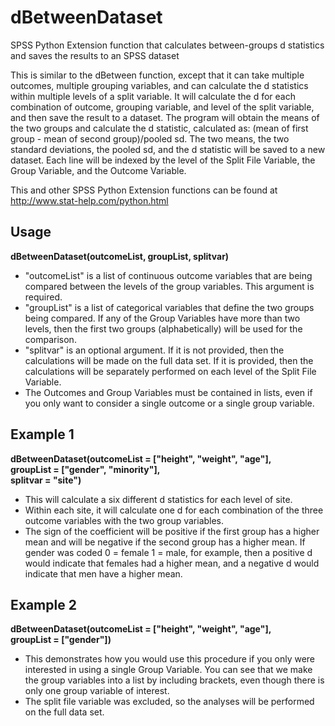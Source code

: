 # dBetweenDataset

SPSS Python Extension function that calculates between-groups d statistics and saves the results to an SPSS dataset

This is similar to the dBetween function, except that it can take multiple outcomes, multiple grouping variables, and can calculate the d statistics within multiple levels of a split variable. It will calculate the d for each combination of outcome, grouping variable, and level of the split variable, and then save the result to a dataset. The program will obtain the means of the two groups and calculate the d statistic, calculated as: (mean of first group - mean of second group)/pooled sd. The two means, the two standard deviations, the pooled sd, and the d statistic will be saved  to a new dataset. Each line will be indexed by the level of the Split File Variable, the Group Variable, and the Outcome Variable.

This and other SPSS Python Extension functions can be found at http://www.stat-help.com/python.html

## Usage
**dBetweenDataset(outcomeList, groupList, splitvar)**
* "outcomeList" is a list of continuous outcome variables that are being compared between the levels of the group variables. This argument is required.
* "groupList" is a list of categorical variables that define the two groups being compared. If any of the Group Variables have more than two levels, then the first two groups (alphabetically) will be used for the comparison.
* "splitvar" is an optional argument. If it is not provided, then the calculations will be made on the full data set. If it is provided, then the calculations will be separately performed on each level of the Split File Variable.
* The Outcomes and Group Variables must be contained in lists, even if you only want to consider a single outcome or a single group variable.

## Example 1
**dBetweenDataset(outcomeList = ["height", "weight", "age"],    
groupList = ["gender", "minority"],    
splitvar = "site")**
* This will calculate a six different d statistics for each level of site. 
* Within each site, it will calculate one d for each combination of the three outcome variables with the two group variables. 
* The sign of the coefficient will be positive if the first group has a higher mean and will be negative if the second group has a higher mean. If gender was coded 0 = female 1 = male, for example, then a positive d would indicate that females had a higher mean, and a negative d would indicate that men have a higher mean. 

## Example 2
**dBetweenDataset(outcomeList = ["height", "weight", "age"],    
groupList = ["gender"])**
* This demonstrates how you would use this procedure if you only were interested in using a single Group Variable. You can see that we make the group variables into a list by including brackets, even though there is only one group variable of interest. 
* The split file variable was excluded, so the analyses will be performed on the full data set.
